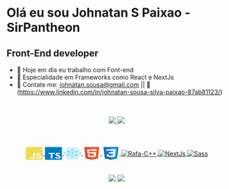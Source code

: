 # Olá eu sou Johnatan S Paixao - SirPantheon
## Front-End developer

  - 🔭 Hoje em dia eu trabalho com Font-end
  - 🌱 Especialidade em Frameworks como React e NextJs
  - 💬 Contate me: johnatan.sousa@gmail.com || 💬 (https://www.linkedin.com/in/johnatan-sousa-silva-paixao-87ab81123/)
 
  
  <br />  
  <br />  

<div align="center">
  <a href="https://github.com/sirpantheon">
  <img height="180em" src="https://github-readme-stats.vercel.app/api?username=sirpantheon&show_icons=true&theme=midnight-purple&include_all_commits=true&count_private=true"/>
  <img height="180em" src="https://github-readme-stats.vercel.app/api/top-langs/?username=sirpantheon&layout=compact&langs_count=7&theme=midnight-purple"/>
</div>
  
  <br />
  <br />  

<div style="display: inline_block" align="center"><br>
  <img align="center" alt="Rafa-Js" height="30" width="40" src="https://raw.githubusercontent.com/devicons/devicon/master/icons/javascript/javascript-plain.svg">
  <img align="center" alt="Rafa-Ts" height="30" width="40" src="https://raw.githubusercontent.com/devicons/devicon/master/icons/typescript/typescript-plain.svg">
  <img align="center" alt="Rafa-React" height="30" width="40" src="https://raw.githubusercontent.com/devicons/devicon/master/icons/react/react-original.svg">
  <img align="center" alt="Rafa-HTML" height="30" width="40" src="https://raw.githubusercontent.com/devicons/devicon/master/icons/html5/html5-original.svg">
  <img align="center" alt="Rafa-CSS" height="30" width="40" src="https://raw.githubusercontent.com/devicons/devicon/master/icons/css3/css3-original.svg">
  <img align="center" alt="Rafa-C++" height="30" width="40" src="https://cdn.jsdelivr.net/gh/devicons/devicon/icons/cplusplus/cplusplus-original.svg">
  <img align="center" alt="NextJs" height="30" width="40" src="https://cdn.jsdelivr.net/gh/devicons/devicon/icons/nextjs/nextjs-original-wordmark.svg">
  <img align="center" alt="Sass" height="30" width="40" src="https://cdn.jsdelivr.net/gh/devicons/devicon/icons/sass/sass-original.svg" >
</div>

  <br />
  <br />  
   
<div align="center"> 
  <a href = "mailto:johnatan.sousa@gmail.com"><img src="https://img.shields.io/badge/-Gmail-%23333?style=for-the-badge&logo=gmail&logoColor=white" target="_blank"></a>
  <a href="https://www.linkedin.com/in/johnatan-sousa-silva-paixao-87ab81123/" target="_blank"><img src="https://img.shields.io/badge/-LinkedIn-%230077B5?style=for-the-badge&logo=linkedin&logoColor=white" target="_blank"></a> 
 
</div>
